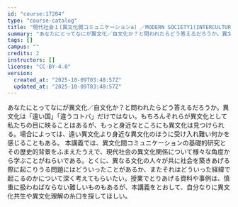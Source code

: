 ```yaml
---
id: "course:17204"
type: "course-catalog"
title: "現代社会１(異文化間コミュニケーションa) ／MODERN SOCIETY1(INTERCULTURAL COMMUNICATION (A))"
summary: "あなたにとってなにが異文化／自文化か？と問われたらどう答えるだろうか。異文化は「遠い国」「違うコトバ」だけではない。もちろんそれらが異文化として私たちの目に映ることはあるが、もっと身近なところにも異文化は見つけられる。場合によっては、遠い異…"
tags: []
campus: ""
credits: 2
instructors: []
license: "CC-BY-4.0"
version:
  created_at: "2025-10-09T03:48:57Z"
  updated_at: "2025-10-09T03:48:57Z"
---
```

あなたにとってなにが異文化／自文化か？と問われたらどう答えるだろうか。異文化は「遠い国」「違うコトバ」だけではない。もちろんそれらが異文化として私たちの目に映ることはあるが、もっと身近なところにも異文化は見つけられる。場合によっては、遠い異文化より身近な異文化のほうに受け入れ難い何かを感じることもある。 本講義では、異文化間コミュニケーションの基礎的研究とその歴史的背景をふまえたうえで、現代社会の異文化関係について様々な角度から学ぶことがねらいである。とくに、異なる文化の人々が共に社会を築きあげる際に起こりうる問題にはどういったことがあるか、またそれはどういった経緯で起こるのかについて深く考えてもらいたい。授業でとりあげる資料や事例は、慎重に扱わねばならない難しいものもあるが、本講義をとおして、自分なりに異文化共生や異文化理解の糸口を探してほしい。
